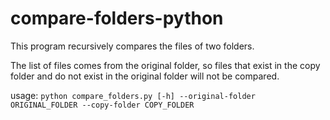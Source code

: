 # compare-folders-python

This program recursively compares the files of two folders.

The list of files comes from the original folder, so files 
that exist in the copy folder and do not exist in the original 
folder will not be compared.

usage: ```python compare_folders.py [-h] --original-folder ORIGINAL_FOLDER --copy-folder COPY_FOLDER```


